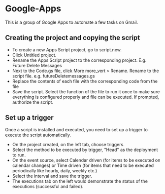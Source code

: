 # Google-Apps
This is a group of Google Apps to automate a few tasks on Gmail. 

## Creating the project and copying the script

* To create a new Apps Script project, go to script.new.
* Click Untitled project.
* Rename the Apps Script project to the corresponding project. E.g. Future Delete Messages
* Next to the Code.gs file, click More more_vert > Rename. Rename to the script file. e.g. futureDeletemessages.gs
* Replace the contents of each file with the corresponding code from the file
* Save the script. Select the function of the file to run it once to make sure everything is configured properly and file can be executed. If prompted, authorize the script. 

## Set up a trigger

Once a script is installed and executed, you need to set up a trigger to execute the script automatically. 
* On the project created, on the left tab, choose triggers. 
* Select the method to be executed by trigger, "Head" as the deployment to run. 
* On the event source, select Calendar driven (for items to be executed on calendar changes) or Time driven (for items that need to be executed periodically like hourly, daily, weekly etc.) 
* Select the interval and save the trigger. 
* The executions tab on the left would demonstrate the status of the executions (successful and failed).

